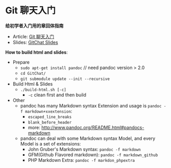 # Git 聊天入门

**给初学者入门用的章回体指南**

* Article: [Git 聊天入门](http://wkevin.github.io/GitChat/gitchat.html)
* Slides: [GitChat Slides](http://wkevin.github.io/GitChat/slides.html)

**How to build html and slides**:

* Prepare
    - `sudo apt-get install pandoc` // need pandoc version > 2.0
    - `cd GitChat/`
    - `git submodule update --init --recursive`
* Build Html & Slides
    * `./build-html.sh [-c]`
        * `-c`  clean first and then build
* Other
    - pandoc has many Markdown syntax Extension and usage is `pandoc -f markdown+xxextension`:
        + `escaped_line_breaks`
        + `blank_before_header`
        + more: http://www.pandoc.org/README.html#pandocs-markdown
    - pandoc can deal with some Markdown syntax Model, and every Model is a set of extensions:
        - John Gruber's Markdown syntax: `pandoc -f markdown`
        - GFM(Github Flavored markdown): `pandoc -f markdown_github`
        - PHP Markdown Extra: `pandoc -f markdon_phpextra`
